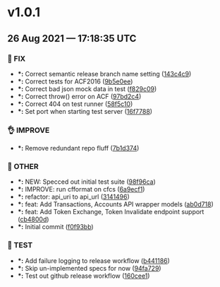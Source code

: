 # v1.0.1
## 26 Aug 2021 — 17:18:35 UTC

### 🐛 FIX

+ __\*:__ Correct semantic release branch name setting
 ([143c4c9](https://github.com/michaelborn/cfPlaid//commit/143c4c99a98661493f1fd583848e23f2b56cef97))
+ __\*:__ Correct tests for ACF2016
 ([9b5e0ee](https://github.com/michaelborn/cfPlaid//commit/9b5e0ee2ce97690c437233dfcbeaff65485db10b))
+ __\*:__ Correct bad json mock data in test
 ([f829c09](https://github.com/michaelborn/cfPlaid//commit/f829c09b4b4c4cf1028a3cf3a7d2bde870d1c1ca))
+ __\*:__ Correct throw() error on ACF
 ([97bd2c4](https://github.com/michaelborn/cfPlaid//commit/97bd2c4d7acda0fbdf3b760971f1e8a1a101ed1c))
+ __\*:__ Correct 404 on test runner
 ([58f5c10](https://github.com/michaelborn/cfPlaid//commit/58f5c10df11d93d5ef2e29093ebe12af6870d12c))
+ __\*:__ Set port when starting test server
 ([16f7788](https://github.com/michaelborn/cfPlaid//commit/16f7788725679202e437f2f4e54714c9ccda8641))

### 👌 IMPROVE

+ __\*:__ Remove redundant repo fluff
 ([7b1d374](https://github.com/michaelborn/cfPlaid//commit/7b1d374bbd45fa8b8163172d2d430388b6c44cec))

### 📝 OTHER

+ __\*:__ NEW: Specced out initial test suite ([98f96ca](https://github.com/michaelborn/cfPlaid//commit/98f96ca794b5b293da05cd03a5eeea613be3585e))
+ __\*:__ IMPROVE: run cfformat on cfcs
 ([6a9ecf1](https://github.com/michaelborn/cfPlaid//commit/6a9ecf15dfab04c1fdada37dc9a269d80d2a0284))
+ __\*:__ refactor: api_uri to api_url
 ([3141496](https://github.com/michaelborn/cfPlaid//commit/3141496a710d9b51a86151d2517eb1278cb7f916))
+ __\*:__ feat: Add Transactions, Accounts API wrapper models
 ([ab0d718](https://github.com/michaelborn/cfPlaid//commit/ab0d718bba96ffff24d72923d87ceff95fae3cc6))
+ __\*:__ feat: Add Token Exchange, Token Invalidate endpoint support ([cb4800d](https://github.com/michaelborn/cfPlaid//commit/cb4800d556c5671020302e9d031af08c8c137a44))
+ __\*:__ Initial commit
 ([f0f93bb](https://github.com/michaelborn/cfPlaid//commit/f0f93bbe25be433fcdcf9139b7720b5c82f77b9a))

### 🤖 TEST

+ __\*:__ Add failure logging to release workflow
 ([b441186](https://github.com/michaelborn/cfPlaid//commit/b44118628d34a85f329e75e178c3d88562eaa9b3))
+ __\*:__ Skip un-implemented specs for now
 ([94fa729](https://github.com/michaelborn/cfPlaid//commit/94fa72957008b5e142095df3292a93991094dd1a))
+ __\*:__ Test out github release workflow
 ([160cee1](https://github.com/michaelborn/cfPlaid//commit/160cee1734cc2b5bfcabb1bd412dc5c08340285b))
